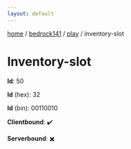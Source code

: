 ```yaml
---
layout: default
---
```


[home](/)  /  [bedrock141](/protocol/bedrock141)  /  [play](/protocol/bedrock141/play)  /  inventory-slot

# Inventory-slot

**Id**: 50

**Id** (hex): 32

**Id** (bin): 00110010

**Clientbound**: ✔️

**Serverbound**: ✖️

